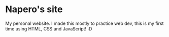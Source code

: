 # Napero's site
My personal website.
I made this mostly to practice web dev, this is my first time using HTML, CSS and JavaScript! :D
